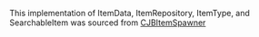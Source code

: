 ﻿This implementation of ItemData, ItemRepository, ItemType, and SearchableItem
was sourced from [CJBItemSpawner](https://github.com/CJBok/SDV-Mods/tree/master/CJBItemSpawner)